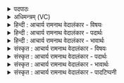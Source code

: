 <details><summary>पदपाठः</summary>

उ꣡प꣢꣯। त्वा꣣। जाम꣡यः꣢। गि꣡रः꣢꣯। दे꣡दि꣢꣯शतीः। ह꣣विष्कृ꣡तः꣢। ह꣣विः। कृ꣡तः꣢꣯। वा꣣योः꣢। अ꣡नी꣢꣯के। अ꣣स्थिरन्। १३।
</details>

<details><summary>अधिमन्त्रम् (VC)</summary>

- अग्निः
- प्रयोगो भार्गवः
- गायत्री
- षड्जः
- आग्नेयं काण्डम्
</details>

<details><summary>हिन्दी : आचार्य रामनाथ वेदालंकार - विषयः</summary>

मेरी वाणियाँ परमात्मा की महिमा का वर्णन कर रही हैं, यह कहते हैं।
</details>

<details><summary>हिन्दी : आचार्य रामनाथ वेदालंकार - पदार्थः</summary>

पदार्थान्वयभाषाः -  हे अग्ने ! हे ज्योतिर्मय परमात्मन् ! (हविष्कृतः) अपने आत्मा को हवि बनाकर आपको समर्पित करनेवाले मुझ यजमान की (जामयः) बहिनें अर्थात् बहिनों के समान प्रिय और हितकर (गिरः) स्तुति-वाणियाँ (त्वा) आपका (देदिशतीः) पुनः पुनः अधिकाधिक बोध कराती हुई (वायोः) प्राणप्रद आपके (अनीके) समीप (उप अस्थिरन्) उपस्थित हुई हैं ॥३॥ इस मन्त्र में वाणियों में जामित्व (भगिनीत्व) के आरोप से रूपकालङ्कार है ॥३॥
</details>

<details><summary>हिन्दी : आचार्य रामनाथ वेदालंकार - भावार्थः</summary>

भावार्थभाषाः -  हे परमात्मन् ! आन्तरिक यज्ञ का अनुष्ठान करने की इच्छावाला मैं श्रद्धालु होकर अपने आत्मा, मन, प्राण आदि को हवि-रूप से आपको समर्पित करता हुआ स्तुति-वाणियों से आपके गुणों का कीर्तन कर रहा हूँ। मेरे प्रेमोपहार को स्वीकार कीजिए ॥३॥
</details>

<details><summary>संस्कृत : आचार्य रामनाथ वेदालंकार - विषयः</summary>

मम गिरः परमात्मनो महिमानं वर्णयन्तीत्याह।
</details>

<details><summary>संस्कृत : आचार्य रामनाथ वेदालंकार - पदार्थः</summary>

पदार्थान्वयभाषाः -  हे अग्ने ज्योतिर्मय परमात्मन् ! (हविष्कृतः) हविष्प्रदातुः—स्वात्मानं हविः कृत्वा तुभ्यं प्रयच्छतो यजमानस्य मम (जामयः) भगिन्यः, भगिनीवत् प्रियाः हितकारिण्यश्चेति भावः। जामिः अन्येऽस्यां जनयन्ति जाम् अपत्यम्, जमतेर्वा स्याद् गतिकर्मणो निर्गमनप्राया भवति। निरु० ३।६। (गिरः) स्तुतिवाचः (त्वा) त्वाम् (देदिशतीः) अतिशयेन भूयो भूयो बोधयन्त्यः। दिश अतिसर्जने धातोर्यङ्लुकि शतरि स्त्रियां रूपम्। देदिशत्यः इति प्राप्ते वा छन्दसि। अ० ६।१।१०६ इति नियमेन वैकल्पिकः पूर्वसवर्णदीर्घः। (वायोः) प्राणाधायकस्य तव (अनीके) समीपे (उप अस्थिरन्) उपस्थिताः सन्ति ॥३॥ अत्र गीर्षु जामित्वारोपाद् रूपकालङ्कारः ॥३॥
</details>

<details><summary>संस्कृत : आचार्य रामनाथ वेदालंकार - भावार्थः</summary>

भावार्थभाषाः -  हे परमात्मन् ! अन्तर्यज्ञमनुष्ठातुकामोऽहं श्रद्धाप्रवणो भूत्वा स्वात्ममनः प्राणादिकं हव्यरूपेण तुभ्यं समर्पयन् स्तुतिवाग्भिस्तव गुणान् कीर्तयामि। मदीयं प्रेमोपहारं त्वं स्वीकुरु ॥३॥
</details>

<details><summary>संस्कृत : आचार्य रामनाथ वेदालंकार - पादटिप्पनी</summary>

टिप्पणी:   १. ऋ० ८।१०२।१३, साम० १५७०।
</details>